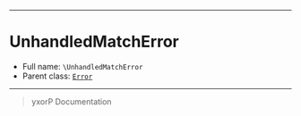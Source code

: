 ***

# UnhandledMatchError





* Full name: `\UnhandledMatchError`
* Parent class: [`Error`](./Error.md)






***
> yxorP Documentation
